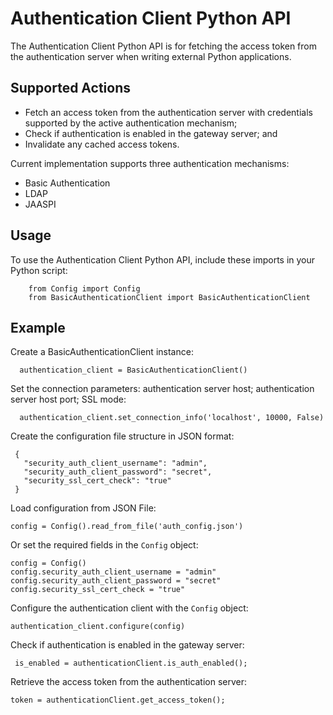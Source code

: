 # Authentication Client Python API

The Authentication Client Python API is for fetching the access token from the authentication server when writing
external Python applications.

## Supported Actions

 - Fetch an access token from the authentication server with credentials supported by the active authentication mechanism;
 - Check if authentication is enabled in the gateway server; and
 - Invalidate any cached access tokens. 
 
 Current implementation supports three authentication mechanisms:
 - Basic Authentication
 - LDAP
 - JAASPI

## Usage

 To use the Authentication Client Python API, include these imports in your Python script:

```
    from Config import Config
    from BasicAuthenticationClient import BasicAuthenticationClient
```

## Example
   
 Create a BasicAuthenticationClient instance:
 
 ```
   authentication_client = BasicAuthenticationClient()
 ```
      
 Set the connection parameters: authentication server host; authentication server host port; SSL mode:
 
 ```
   authentication_client.set_connection_info('localhost', 10000, False)
 ```
 
 Create the configuration file structure in JSON format:
 
 ```
  {
    "security_auth_client_username": "admin",
    "security_auth_client_password": "secret",
    "security_ssl_cert_check": "true" 
  }
 ```  
 
 Load configuration from JSON File:
 
 ```
 config = Config().read_from_file('auth_config.json')
 ```
 
 Or set the required fields in the ```Config``` object:
 ```
 config = Config()
 config.security_auth_client_username = "admin"
 config.security_auth_client_password = "secret"
 config.security_ssl_cert_check = "true"
 ```
 
 Configure the authentication client with the ```Config``` object:
 ```
 authentication_client.configure(config)
 ```
 
 Check if authentication is enabled in the gateway server:
 
 ```
  is_enabled = authenticationClient.is_auth_enabled();
 ``` 
                      
 Retrieve the access token from the authentication server:
 
 ```
 token = authenticationClient.get_access_token();  
 ```



 